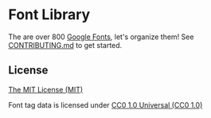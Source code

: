 # Font Library

The are over 800 [Google Fonts](http://www.google.com/fonts), let's organize them! See [CONTRIBUTING.md](CONTRIBUTING.md) to get started.

## License

[The MIT License (MIT)](LICENSE)

Font tag data is licensed under [CC0 1.0 Universal (CC0 1.0)](http://creativecommons.org/publicdomain/zero/1.0/)
